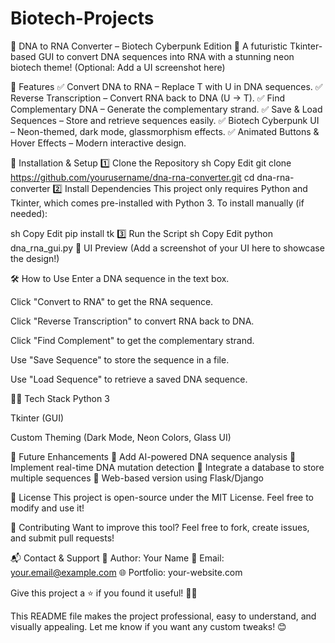 # Biotech-Projects
🧬 DNA to RNA Converter – Biotech Cyberpunk Edition 🚀
A futuristic Tkinter-based GUI to convert DNA sequences into RNA with a stunning neon biotech theme!
(Optional: Add a UI screenshot here)

📌 Features
✅ Convert DNA to RNA – Replace T with U in DNA sequences.
✅ Reverse Transcription – Convert RNA back to DNA (U → T).
✅ Find Complementary DNA – Generate the complementary strand.
✅ Save & Load Sequences – Store and retrieve sequences easily.
✅ Biotech Cyberpunk UI – Neon-themed, dark mode, glassmorphism effects.
✅ Animated Buttons & Hover Effects – Modern interactive design.

🚀 Installation & Setup
1️⃣ Clone the Repository
sh
Copy
Edit
git clone https://github.com/yourusername/dna-rna-converter.git
cd dna-rna-converter
2️⃣ Install Dependencies
This project only requires Python and Tkinter, which comes pre-installed with Python 3.
To install manually (if needed):

sh
Copy
Edit
pip install tk
3️⃣ Run the Script
sh
Copy
Edit
python dna_rna_gui.py
🎨 UI Preview
(Add a screenshot of your UI here to showcase the design!)

🛠 How to Use
Enter a DNA sequence in the text box.

Click "Convert to RNA" to get the RNA sequence.

Click "Reverse Transcription" to convert RNA back to DNA.

Click "Find Complement" to get the complementary strand.

Use "Save Sequence" to store the sequence in a file.

Use "Load Sequence" to retrieve a saved DNA sequence.

👨‍💻 Tech Stack
Python 3

Tkinter (GUI)

Custom Theming (Dark Mode, Neon Colors, Glass UI)

🎯 Future Enhancements
🚀 Add AI-powered DNA sequence analysis
🚀 Implement real-time DNA mutation detection
🚀 Integrate a database to store multiple sequences
🚀 Web-based version using Flask/Django

📜 License
This project is open-source under the MIT License. Feel free to modify and use it!

🤝 Contributing
Want to improve this tool? Feel free to fork, create issues, and submit pull requests!

📬 Contact & Support
💬 Author: Your Name
📧 Email: your.email@example.com
🌐 Portfolio: your-website.com

Give this project a ⭐ if you found it useful! 🚀🔥

This README file makes the project professional, easy to understand, and visually appealing. Let me know if you want any custom tweaks! 😊
